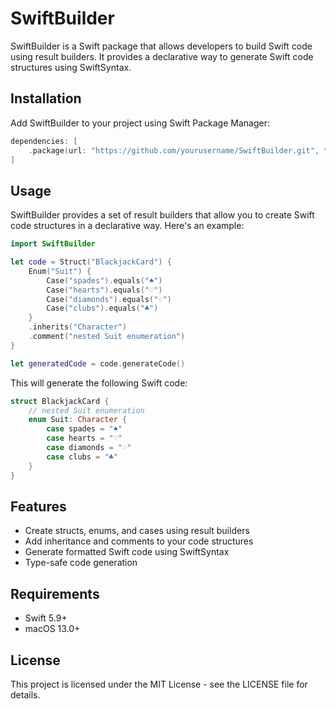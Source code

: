 # SwiftBuilder

SwiftBuilder is a Swift package that allows developers to build Swift code using result builders. It provides a declarative way to generate Swift code structures using SwiftSyntax.

## Installation

Add SwiftBuilder to your project using Swift Package Manager:

```swift
dependencies: [
    .package(url: "https://github.com/yourusername/SwiftBuilder.git", from: "1.0.0")
]
```

## Usage

SwiftBuilder provides a set of result builders that allow you to create Swift code structures in a declarative way. Here's an example:

```swift
import SwiftBuilder

let code = Struct("BlackjackCard") {
    Enum("Suit") {
        Case("spades").equals("♠")
        Case("hearts").equals("♡")
        Case("diamonds").equals("♢")
        Case("clubs").equals("♣")
    }
    .inherits("Character")
    .comment("nested Suit enumeration")
}

let generatedCode = code.generateCode()
```

This will generate the following Swift code:

```swift
struct BlackjackCard {
    // nested Suit enumeration
    enum Suit: Character {
        case spades = "♠"
        case hearts = "♡"
        case diamonds = "♢"
        case clubs = "♣"
    }
}
```

## Features

- Create structs, enums, and cases using result builders
- Add inheritance and comments to your code structures
- Generate formatted Swift code using SwiftSyntax
- Type-safe code generation

## Requirements

- Swift 5.9+
- macOS 13.0+

## License

This project is licensed under the MIT License - see the LICENSE file for details. 